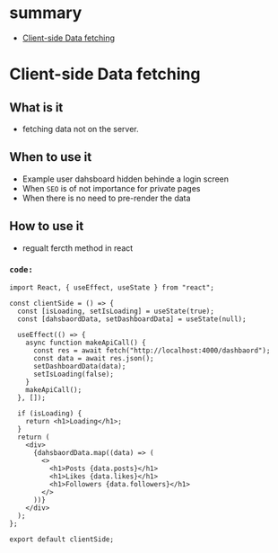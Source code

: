 # summary
- [Client-side Data fetching](Client-side-Data-fetching)



# Client-side Data fetching

## What is it
- fetching data not on the server.

## When to use it 
- Example user dahsboard hidden behinde a login screen
- When ```SEO``` is of not importance for private pages
- When there is no need to pre-render the data

## How to use it 

- regualt fercth method in react

### ```code:```

```
import React, { useEffect, useState } from "react";

const clientSide = () => {
  const [isLoading, setIsLoading] = useState(true);
  const [dahsbaordData, setDashboardData] = useState(null);

  useEffect(() => {
    async function makeApiCall() {
      const res = await fetch("http://localhost:4000/dashbaord");
      const data = await res.json();
      setDashboardData(data);
      setIsLoading(false);
    }
    makeApiCall();
  }, []);

  if (isLoading) {
    return <h1>Loading</h1>;
  }
  return (
    <div>
      {dahsbaordData.map((data) => (
        <>
          <h1>Posts {data.posts}</h1>
          <h1>Likes {data.likes}</h1>
          <h1>Followers {data.followers}</h1>
        </>
      ))}
    </div>
  );
};

export default clientSide;

```
